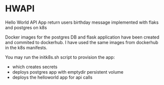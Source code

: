 # HWAPI
Hello World API App return users birthday message implemented with flaks and postgres on k8s

Docker images for the postgres DB and flask application have been created and commited to dockerhub.
I have used the same images from dockerhub in the k8s manifests.


You may run the initk8s.sh script to provision the app:
 - which creates secrets
 - deploys postgres app with emptydir persistent volume
 - deploys the helloworld app for api calls
